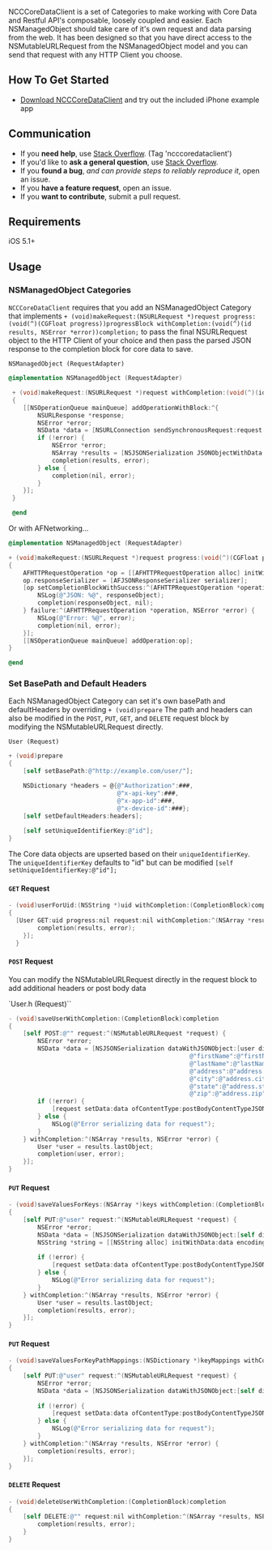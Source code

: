NCCCoreDataClient is a set of Categories to make working with Core Data and Restful API's composable, loosely coupled and easier. Each NSManagedObject should take care of it's own request and data parsing from the web. It has been designed so that you have direct access to the NSMutableURLRequest from the NSManagedObject model and you can send that request with any HTTP Client you choose.

## How To Get Started

- [Download NCCCoreDataClient](https://github.com/Browncoat/NCCCoreDataClient/archive/master.zip) and try out the included iPhone example app

## Communication

- If you **need help**, use [Stack Overflow](http://stackoverflow.com/questions/tagged/ncccoredataclient). (Tag 'ncccoredataclient')
- If you'd like to **ask a general question**, use [Stack Overflow](http://stackoverflow.com/questions/tagged/ncccoredataclient).
- If you **found a bug**, _and can provide steps to reliably reproduce it_, open an issue.
- If you **have a feature request**, open an issue.
- If you **want to contribute**, submit a pull request.

## Requirements
iOS 5.1+

## Usage

### NSManagedObject Categories

`NCCCoreDataClient` requires that you add an NSManagedObject Category that implements `+ (void)makeRequest:(NSURLRequest *)request progress:(void(^)(CGFloat progress))progressBlock withCompletion:(void(^)(id results, NSError *error))completion;` to pass the final NSURLRequest object to the HTTP Client of your choice and then pass the parsed JSON response to the completion block for core data to save.

`NSManagedObject (RequestAdapter)`
```objective-c
@implementation NSManagedObject (RequestAdapter)

 + (void)makeRequest:(NSURLRequest *)request withCompletion:(void(^)(id results, NSError *error))completion
 {
    [[NSOperationQueue mainQueue] addOperationWithBlock:^{
        NSURLResponse *response;
        NSError *error;
        NSData *data = [NSURLConnection sendSynchronousRequest:request returningResponse:&response error:&error];
        if (!error) {
            NSError *error;
            NSArray *results = [NSJSONSerialization JSONObjectWithData:data   options:NSJSONReadingMutableContainers    error:&   error];
            completion(results, error);
        } else {
            completion(nil, error);
        }
    }];
 }

 @end
 ```
 Or with AFNetworking...

```objective-c
@implementation NSManagedObject (RequestAdapter)

+ (void)makeRequest:(NSURLRequest *)request progress:(void(^)(CGFloat progress))progressBlock withCompletion:(void(^)(id results, NSError *error))completion
{
    AFHTTPRequestOperation *op = [[AFHTTPRequestOperation alloc] initWithRequest:request];
    op.responseSerializer = [AFJSONResponseSerializer serializer];
    [op setCompletionBlockWithSuccess:^(AFHTTPRequestOperation *operation, id responseObject) {
        NSLog(@"JSON: %@", responseObject);
        completion(responseObject, nil);
    } failure:^(AFHTTPRequestOperation *operation, NSError *error) {
        NSLog(@"Error: %@", error);
        completion(nil, error);
    }];
    [[NSOperationQueue mainQueue] addOperation:op];
}

@end
```

### Set BasePath and Default Headers

Each NSManagedObject Category can set it's own basePath and defaultHeaders by overriding `+ (void)prepare` The path and headers can also be modified in the `POST`, `PUT`, `GET`, and `DELETE` request block by modifying the NSMutableURLRequest directly.

`User (Request)`

```objective-c
+ (void)prepare
{
    [self setBasePath:@"http://example.com/user/"];

    NSDictionary *headers = @{@"Authorization":###,
                              @"x-api-key":###,
                              @"x-app-id":###,
                              @"x-device-id":###};
    [self setDefaultHeaders:headers];
    
    [self setUniqueIdentifierKey:@"id"];
}
```

The Core data objects are upserted based on their `uniqueIdentifierKey`. The `uniqueIdentifierKey` defaults to "id" but can be modified `[self setUniqueIdentifierKey:@"id"];`

#### `GET` Request

```objective-c
- (void)userForUid:(NSString *)uid withCompletion:(CompletionBlock)completion
{
  [User GET:uid progress:nil request:nil withCompletion:^(NSArray *results, NSError *error) {
        completion(results, error);
    }];
  }
```

#### `POST` Request

You can modify the NSMutableURLRequest directly in the request block to add additional headers or post body data

`User.h (Request)``
```objective-c
- (void)saveUserWithCompletion:(CompletionBlock)completion
{
    [self POST:@"" request:^(NSMutableURLRequest *request) {
        NSError *error;
        NSData *data = [NSJSONSerialization dataWithJSONObject:[user dictionaryWithAttributeToKeyValuePathMappings:@{@"email":@"email",
                                                  @"firstName":@"firstName",
                                                  @"lastName":@"lastName",
                                                  @"address":@"address.street",
                                                  @"city":@"address.city",
                                                  @"state":@"address.state",
                                                  @"zip":@"address.zip",] options:0 error:&error];
        if (!error) {
            [request setData:data ofContentType:postBodyContentTypeJSON];
        } else {
            NSLog(@"Error serializing data for request");
        }
    } withCompletion:^(NSArray *results, NSError *error) {
        User *user = results.lastObject;
        completion(user, error);
    }];
}
```

#### `PUT` Request
```objective-c
- (void)saveValuesForKeys:(NSArray *)keys withCompletion:(CompletionBlock)completion
{
    [self PUT:@"user" request:^(NSMutableURLRequest *request) {
        NSError *error;
        NSData *data = [NSJSONSerialization dataWithJSONObject:[self dictionaryForKeys:keys] options:0 error:&error];
        NSString *string = [[NSString alloc] initWithData:data encoding:NSUTF8StringEncoding];
        
        if (!error) {
            [request setData:data ofContentType:postBodyContentTypeJSON];
        } else {
            NSLog(@"Error serializing data for request");
        }
    } withCompletion:^(NSArray *results, NSError *error) {
        User *user = results.lastObject;
        completion(results, error);
    }];
}
```

#### `PUT` Request
```objective-c
- (void)saveValuesForKeyPathMappings:(NSDictionary *)keyMappings withCompletion:(CompletionBlock)completion
{
    [self PUT:@"user" request:^(NSMutableURLRequest *request) {
        NSError *error;
        NSData *data = [NSJSONSerialization dataWithJSONObject:[self dictionaryWithAttributeToKeyPathMappings:keyMappings] options:0 error:&error];
        
        if (!error) {
            [request setData:data ofContentType:postBodyContentTypeJSON];
        } else {
            NSLog(@"Error serializing data for request");
        }
    } withCompletion:^(NSArray *results, NSError *error) {
        completion(results, error);
    }];
}
```

#### `DELETE` Request
```objective-c
- (void)deleteUserWithCompletion:(CompletionBlock)completion
{
    [self DELETE:@"" request:nil withCompletion:^(NSArray *results, NSError *error) {
        completion(results, error);
    }
}
```